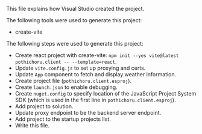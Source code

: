 This file explains how Visual Studio created the project.

The following tools were used to generate this project:
- create-vite

The following steps were used to generate this project:
- Create react project with create-vite: `npm init --yes vite@latest pothichoru.client -- --template=react`.
- Update `vite.config.js` to set up proxying and certs.
- Update `App` component to fetch and display weather information.
- Create project file (`pothichoru.client.esproj`).
- Create `launch.json` to enable debugging.
- Create `nuget.config` to specify location of the JavaScript Project System SDK (which is used in the first line in `pothichoru.client.esproj`).
- Add project to solution.
- Update proxy endpoint to be the backend server endpoint.
- Add project to the startup projects list.
- Write this file.
